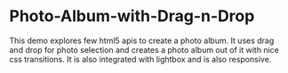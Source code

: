 Photo-Album-with-Drag-n-Drop
============================

This demo explores few html5 apis to create a photo album. It uses drag and drop for photo selection and creates a photo album out of it with nice css transitions. It is also integrated with lightbox and is also responsive.
